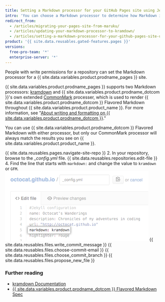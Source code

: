 ```yaml
---
title: Setting a Markdown processor for your GitHub Pages site using Jekyll
intro: 'You can choose a Markdown processor to determine how Markdown is rendered on your {{ site.data.variables.product.prodname_pages }} site.'
redirect_from:
  - /articles/migrating-your-pages-site-from-maruku/
  - /articles/updating-your-markdown-processor-to-kramdown/
  - /articles/setting-a-markdown-processor-for-your-github-pages-site-using-jekyll
product: '{{ site.data.reusables.gated-features.pages }}'
versions:
  free-pro-team: '*'
  enterprise-server: '*'
---
```


People with write permissions for a repository can set the Markdown processor for a {{ site.data.variables.product.prodname_pages }} site.

{{ site.data.variables.product.prodname_pages }} supports two Markdown processors: [kramdown](http://kramdown.gettalong.org/) and {{ site.data.variables.product.prodname_dotcom }}'s own extended [CommonMark](https://commonmark.org/) processer, which is used to render {{ site.data.variables.product.prodname_dotcom }} Flavored Markdown throughout {{ site.data.variables.product.product_name }}. For more information, see "[About writing and formatting on {{ site.data.variables.product.prodname_dotcom }}](/articles/about-writing-and-formatting-on-github)."

You can use {{ site.data.variables.product.prodname_dotcom }} Flavored Markdown with either processor, but only our CommonMark processor will always match the results you see on {{ site.data.variables.product.product_name }}.

{{ site.data.reusables.pages.navigate-site-repo }}
2. In your repository, browse to the *_config.yml* file.
{{ site.data.reusables.repositories.edit-file }}
4. Find the line that starts with `markdown:` and change the value to `kramdown` or `GFM`.
  ![Markdown setting in config.yml](/assets/images/help/pages/config-markdown-value.png)
{{ site.data.reusables.files.write_commit_message }}
{{ site.data.reusables.files.choose-commit-email }}
{{ site.data.reusables.files.choose_commit_branch }}
{{ site.data.reusables.files.propose_new_file }}

### Further reading

- [kramdown Documentation](https://kramdown.gettalong.org/documentation.html)
- [{{ site.data.variables.product.prodname_dotcom }} Flavored Markdown Spec](https://github.github.com/gfm/)

